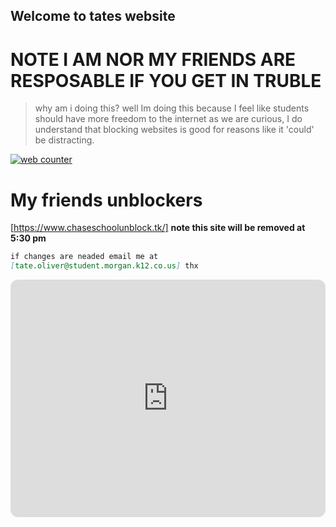 ## Welcome to tates website

# **NOTE I AM NOR MY FRIENDS ARE RESPOSABLE IF YOU GET IN TRUBLE**
> why am i doing this? well Im doing this because I feel like students should have more freedom to the internet as we are curious, I do understand that blocking websites is good for reasons like it 'could' be distracting.

<!-- hitwebcounter Code START -->
<a href="https://www.hitwebcounter.com" target="_blank">
<img src="https://hitwebcounter.com/counter/counter.php?page=7958828&style=0010&nbdigits=5&type=page&initCount=0" title="Free Counter" Alt="web counter"   border="0" /></a>      

# **My friends unblockers**
[https://www.chaseschoolunblock.tk/] **note this site will be removed at 5:30 pm**



```markdown
if changes are neaded email me at
[tate.oliver@student.morgan.k12.co.us] thx
```
<iframe style="border-radius:12px" src="https://open.spotify.com/embed/playlist/37i9dQZF1DX1lVhptIYRda?utm_source=generator&theme=0" width="100%" height="380" frameBorder="0" allowfullscreen="" allow="autoplay; clipboard-write; encrypted-media; fullscreen; picture-in-picture"></iframe>

